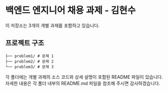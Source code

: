 # 백엔드 엔지니어 채용 과제 - 김현수

이 저장소는 3개의 개별 과제를 포함하고 있습니다.

## 프로젝트 구조
```
├── problem1/ # 문제 1
├── problem2/ # 문제 2
└── problem3/ # 문제 3
```
각 폴더에는 개별 과제의 소스 코드와 상세 설명이 포함된 README 파일이 있습니다.
자세한 내용은 각 폴더 내부의 README.md 파일을 참조해 주시면 감사하겠습니다.
